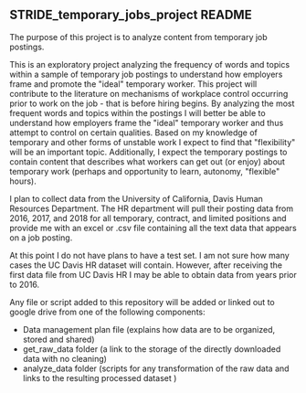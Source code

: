 ## STRIDE_temporary_jobs_project README

The purpose of this project is to analyze content from temporary job postings.

This is an exploratory project analyzing the frequency of words and topics within a sample of temporary job postings to understand how employers frame and promote the "ideal" temporary worker. This project will contribute to the literature on mechanisms of workplace control occurring prior to work on the job - that is before hiring begins. By analyzing the most frequent words and topics within the postings I will better be able to understand how employers frame the "ideal" temporary worker and thus attempt to control on certain qualities. Based on my knowledge of temporary and other forms of unstable work I expect to find that "flexibility" will be an important topic. Additionally, I expect the temporary postings to contain content that describes what workers can get out (or enjoy) about temporary work (perhaps and opportunity to learn, autonomy, "flexible" hours).

I plan to collect data from the University of California, Davis Human Resources Department. The HR department will pull their posting data from 2016, 2017, and 2018 for all temporary, contract, and limited positions and provide me with an excel or .csv file containing all the text data that appears on a job posting. 

At this point I do not have plans to have a test set. I am not sure how many cases the UC Davis HR dataset will contain. However, after receiving the first data file from UC Davis HR I may be able to obtain data from years prior to 2016.

Any file or script added to this repository will be added or linked out to google drive from one of the following components:
* Data management plan file (explains how data are to be organized, stored and shared)
* get_raw_data folder (a link to the storage of the directly downloaded data with no cleaning)
* analyze_data folder (scripts for any transformation of the raw data and links to the resulting processed dataset )
